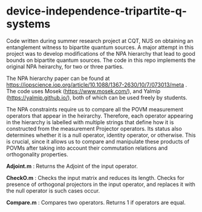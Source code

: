 # device-independence-tripartite-q-systems
Code written during summer research project at CQT, NUS on obtaining an entanglement witness to bipartite quantum sources. A major attempt in this project was to develop modifications of the NPA hierarchy that lead to good bounds on bipartite quantum sources. The code in this repo implements the original NPA heirarchy, for two or three parties. 

The NPA hierarchy paper can be found at https://iopscience.iop.org/article/10.1088/1367-2630/10/7/073013/meta .
The code uses Mosek (https://www.mosek.com/), and Yalmip (https://yalmip.github.io/), both of which can be used freely by students. 

The NPA constraints require us to compare all the POVM measurement operators that appear in the heirarchy. Therefore, each operator appearing in the hierarchy is labelled with multiple strings that define how it is constructed from the measurement Projector operators. Its status also determines whether it is a null operator, identity operator, or otherwise. This is crucial, since it allows us to compare and manipulate these products of POVMs after taking into account their commutation relations and orthogonality properties.

**Adjoint.m** :   Returns the Adjoint of the input operator.

**CheckO.m** : Checks the input matrix and reduces its length. Checks for presence of orthogonal projectors in the input operator, and replaces it with the null operator is such cases occur.

**Compare.m** : Compares two operators. Returns 1 if operators are equal. 








